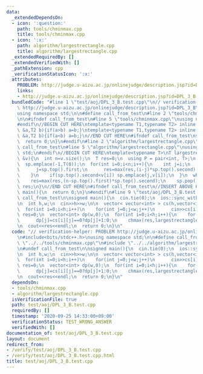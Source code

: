 ```yaml
---
data:
  _extendedDependsOn:
  - icon: ':question:'
    path: tools/chminmax.cpp
    title: tools/chminmax.cpp
  - icon: ':x:'
    path: algorithm/largestrectangle.cpp
    title: algorithm/largestrectangle.cpp
  _extendedRequiredBy: []
  _extendedVerifiedWith: []
  _pathExtension: cpp
  _verificationStatusIcon: ':x:'
  attributes:
    PROBLEM: http://judge.u-aizu.ac.jp/onlinejudge/description.jsp?id=DPL_3_B
    links:
    - http://judge.u-aizu.ac.jp/onlinejudge/description.jsp?id=DPL_3_B
  bundledCode: "#line 1 \"test/aoj/DPL_3_B.test.cpp\"\n// verification-helper: PROBLEM\
    \ http://judge.u-aizu.ac.jp/onlinejudge/description.jsp?id=DPL_3_B\n\n#include<bits/stdc++.h>\n\
    using namespace std;\n\n#define call_from_test\n#line 2 \"tools/chminmax.cpp\"\
    \n\n#ifndef call_from_test\n#line 5 \"tools/chminmax.cpp\"\nusing namespace std;\n\
    #endif\n//BEGIN CUT HERE\ntemplate<typename T1,typename T2> inline void chmin(T1\
    \ &a,T2 b){if(a>b) a=b;}\ntemplate<typename T1,typename T2> inline void chmax(T1\
    \ &a,T2 b){if(a<b) a=b;}\n//END CUT HERE\n#ifndef call_from_test\nsigned main(){\n\
    \  return 0;\n}\n#endif\n#line 2 \"algorithm/largestrectangle.cpp\"\n\n#ifndef\
    \ call_from_test\n#line 5 \"algorithm/largestrectangle.cpp\"\nusing namespace\
    \ std;\n#endif\n//BEGIN CUT HERE\ntemplate<typename T>\nT largestrectangle(vector<T>\
    \ &v){\n  int n=v.size();\n  T res=0;\n  using P = pair<int, T>;\n  stack<P> sp;\n\
    \  sp.emplace(-1,T(0));\n  for(int i=0;i<n;i++){\n    int j=i;\n    while(sp.top().second>v[i]){\n\
    \      j=sp.top().first;\n      res=max(res,(i-j)*sp.top().second);\n      sp.pop();\n\
    \    }\n    if(sp.top().second<v[i]) sp.emplace(j,v[i]);\n  }\n  while(!sp.empty()){\n\
    \    res=max(res,(n-sp.top().first)*sp.top().second);\n    sp.pop();\n  }\n  return\
    \ res;\n}\n//END CUT HERE\n#ifndef call_from_test\n//INSERT ABOVE HERE\nsigned\
    \ main(){\n  return 0;\n}\n#endif\n#line 9 \"test/aoj/DPL_3_B.test.cpp\"\n#undef\
    \ call_from_test\n\nsigned main(){\n  cin.tie(0);\n  ios::sync_with_stdio(0);\n\
    \n  int h,w;\n  cin>>h>>w;\n\n  vector< vector<int> > cs(h,vector<int>(w));\n\
    \  for(int i=0;i<h;i++)\n    for(int j=0;j<w;j++)\n      cin>>cs[i][j];\n\n  int\
    \ res=0;\n  vector<int> dp(w,0);\n  for(int i=0;i<h;i++){\n    for(int j=0;j<w;j++)\n\
    \      dp[j]=cs[i][j]==0?dp[j]+1:0;\n    chmax(res,largestrectangle(dp));\n  }\n\
    \n  cout<<res<<endl;\n  return 0;\n}\n"
  code: "// verification-helper: PROBLEM http://judge.u-aizu.ac.jp/onlinejudge/description.jsp?id=DPL_3_B\n\
    \n#include<bits/stdc++.h>\nusing namespace std;\n\n#define call_from_test\n#include\
    \ \"../../tools/chminmax.cpp\"\n#include \"../../algorithm/largestrectangle.cpp\"\
    \n#undef call_from_test\n\nsigned main(){\n  cin.tie(0);\n  ios::sync_with_stdio(0);\n\
    \n  int h,w;\n  cin>>h>>w;\n\n  vector< vector<int> > cs(h,vector<int>(w));\n\
    \  for(int i=0;i<h;i++)\n    for(int j=0;j<w;j++)\n      cin>>cs[i][j];\n\n  int\
    \ res=0;\n  vector<int> dp(w,0);\n  for(int i=0;i<h;i++){\n    for(int j=0;j<w;j++)\n\
    \      dp[j]=cs[i][j]==0?dp[j]+1:0;\n    chmax(res,largestrectangle(dp));\n  }\n\
    \n  cout<<res<<endl;\n  return 0;\n}\n"
  dependsOn:
  - tools/chminmax.cpp
  - algorithm/largestrectangle.cpp
  isVerificationFile: true
  path: test/aoj/DPL_3_B.test.cpp
  requiredBy: []
  timestamp: '2020-09-25 14:33:00+09:00'
  verificationStatus: TEST_WRONG_ANSWER
  verifiedWith: []
documentation_of: test/aoj/DPL_3_B.test.cpp
layout: document
redirect_from:
- /verify/test/aoj/DPL_3_B.test.cpp
- /verify/test/aoj/DPL_3_B.test.cpp.html
title: test/aoj/DPL_3_B.test.cpp
---
```

